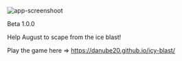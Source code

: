 ![app-screenshoot](https://user-images.githubusercontent.com/69345715/193668526-0449bac3-0424-42b2-8de1-8801306e9d85.png)

Beta 1.0.0

Help August to scape from the ice blast!

Play the game here => https://danube20.github.io/icy-blast/
